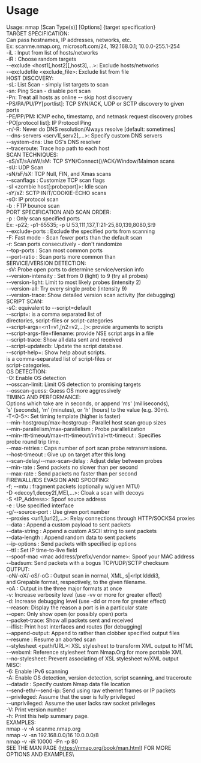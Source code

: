 # Usage
Usage: nmap [Scan Type(s)] [Options] {target specification}\
TARGET SPECIFICATION:\
  Can pass hostnames, IP addresses, networks, etc.\
  Ex: scanme.nmap.org, microsoft.com/24, 192.168.0.1; 10.0.0-255.1-254\
  -iL <inputfilename>: Input from list of hosts/networks\
  -iR <num hosts>: Choose random targets\
  --exclude <host1[,host2][,host3],...>: Exclude hosts/networks\
  --excludefile <exclude_file>: Exclude list from file\
HOST DISCOVERY:\
  -sL: List Scan - simply list targets to scan\
  -sn: Ping Scan - disable port scan\
  -Pn: Treat all hosts as online -- skip host discovery\
  -PS/PA/PU/PY[portlist]: TCP SYN/ACK, UDP or SCTP discovery to given ports\
  -PE/PP/PM: ICMP echo, timestamp, and netmask request discovery probes\
  -PO[protocol list]: IP Protocol Ping\
  -n/-R: Never do DNS resolution/Always resolve [default: sometimes]\
  --dns-servers <serv1[,serv2],...>: Specify custom DNS servers\
  --system-dns: Use OS's DNS resolver\
  --traceroute: Trace hop path to each host\
SCAN TECHNIQUES:\
  -sS/sT/sA/sW/sM: TCP SYN/Connect()/ACK/Window/Maimon scans\
  -sU: UDP Scan\
  -sN/sF/sX: TCP Null, FIN, and Xmas scans\
  --scanflags <flags>: Customize TCP scan flags\
  -sI <zombie host[:probeport]>: Idle scan\
  -sY/sZ: SCTP INIT/COOKIE-ECHO scans\
  -sO: IP protocol scan\
  -b <FTP relay host>: FTP bounce scan\
PORT SPECIFICATION AND SCAN ORDER:\
  -p <port ranges>: Only scan specified ports\
    Ex: -p22; -p1-65535; -p U:53,111,137,T:21-25,80,139,8080,S:9\
  --exclude-ports <port ranges>: Exclude the specified ports from scanning\
  -F: Fast mode - Scan fewer ports than the default scan\
  -r: Scan ports consecutively - don't randomize\
  --top-ports <number>: Scan <number> most common ports\
  --port-ratio <ratio>: Scan ports more common than <ratio>\
SERVICE/VERSION DETECTION:\
  -sV: Probe open ports to determine service/version info\
  --version-intensity <level>: Set from 0 (light) to 9 (try all probes)\
  --version-light: Limit to most likely probes (intensity 2)\
  --version-all: Try every single probe (intensity 9)\
  --version-trace: Show detailed version scan activity (for debugging)\
SCRIPT SCAN:\
  -sC: equivalent to --script=default\
  --script=<Lua scripts>: <Lua scripts> is a comma separated list of\
           directories, script-files or script-categories\
  --script-args=<n1=v1,[n2=v2,...]>: provide arguments to scripts\
  --script-args-file=filename: provide NSE script args in a file\
  --script-trace: Show all data sent and received\
  --script-updatedb: Update the script database.\
  --script-help=<Lua scripts>: Show help about scripts.\
           <Lua scripts> is a comma-separated list of script-files or\
           script-categories.\
OS DETECTION:\
  -O: Enable OS detection\
  --osscan-limit: Limit OS detection to promising targets\
  --osscan-guess: Guess OS more aggressively\
TIMING AND PERFORMANCE:\
  Options which take <time> are in seconds, or append 'ms' (milliseconds),\
  's' (seconds), 'm' (minutes), or 'h' (hours) to the value (e.g. 30m).\
  -T<0-5>: Set timing template (higher is faster)\
  --min-hostgroup/max-hostgroup <size>: Parallel host scan group sizes\
  --min-parallelism/max-parallelism <numprobes>: Probe parallelization\
  --min-rtt-timeout/max-rtt-timeout/initial-rtt-timeout <time>: Specifies\
      probe round trip time.\
  --max-retries <tries>: Caps number of port scan probe retransmissions.\
  --host-timeout <time>: Give up on target after this long\
  --scan-delay/--max-scan-delay <time>: Adjust delay between probes\
  --min-rate <number>: Send packets no slower than <number> per second\
  --max-rate <number>: Send packets no faster than <number> per second\
FIREWALL/IDS EVASION AND SPOOFING:\
  -f; --mtu <val>: fragment packets (optionally w/given MTU)\
  -D <decoy1,decoy2[,ME],...>: Cloak a scan with decoys\
  -S <IP_Address>: Spoof source address\
  -e <iface>: Use specified interface\
  -g/--source-port <portnum>: Use given port number\
  --proxies <url1,[url2],...>: Relay connections through HTTP/SOCKS4 proxies\
  --data <hex string>: Append a custom payload to sent packets\
  --data-string <string>: Append a custom ASCII string to sent packets\
  --data-length <num>: Append random data to sent packets\
  --ip-options <options>: Send packets with specified ip options\
  --ttl <val>: Set IP time-to-live field\
  --spoof-mac <mac address/prefix/vendor name>: Spoof your MAC address\
  --badsum: Send packets with a bogus TCP/UDP/SCTP checksum\
OUTPUT:\
  -oN/-oX/-oS/-oG <file>: Output scan in normal, XML, s|<rIpt kIddi3,\
     and Grepable format, respectively, to the given filename.\
  -oA <basename>: Output in the three major formats at once\
  -v: Increase verbosity level (use -vv or more for greater effect)\
  -d: Increase debugging level (use -dd or more for greater effect)\
  --reason: Display the reason a port is in a particular state\
  --open: Only show open (or possibly open) ports\
  --packet-trace: Show all packets sent and received\
  --iflist: Print host interfaces and routes (for debugging)\
  --append-output: Append to rather than clobber specified output files\
  --resume <filename>: Resume an aborted scan\
  --stylesheet <path/URL>: XSL stylesheet to transform XML output to HTML\
  --webxml: Reference stylesheet from Nmap.Org for more portable XML\
  --no-stylesheet: Prevent associating of XSL stylesheet w/XML output\
MISC:\
  -6: Enable IPv6 scanning\
  -A: Enable OS detection, version detection, script scanning, and traceroute\
  --datadir <dirname>: Specify custom Nmap data file location\
  --send-eth/--send-ip: Send using raw ethernet frames or IP packets\
  --privileged: Assume that the user is fully privileged\
  --unprivileged: Assume the user lacks raw socket privileges\
  -V: Print version number\
  -h: Print this help summary page.\
EXAMPLES:\
  nmap -v -A scanme.nmap.org\
  nmap -v -sn 192.168.0.0/16 10.0.0.0/8\
  nmap -v -iR 10000 -Pn -p 80\
SEE THE MAN PAGE (https://nmap.org/book/man.html) FOR MORE OPTIONS AND EXAMPLES\
